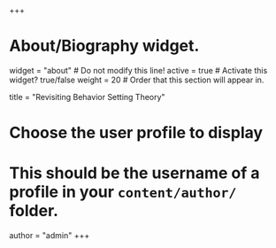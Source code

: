+++
# About/Biography widget.
widget = "about"  # Do not modify this line!
active = true  # Activate this widget? true/false
weight = 20  # Order that this section will appear in.

title = "Revisiting Behavior Setting Theory"

# Choose the user profile to display
# This should be the username of a profile in your `content/author/` folder.
author = "admin"
+++



